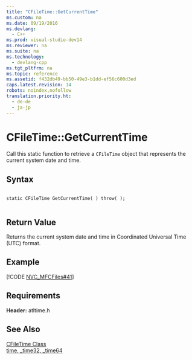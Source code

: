 ```yaml
---
title: "CFileTime::GetCurrentTime"
ms.custom: na
ms.date: 09/19/2016
ms.devlang: 
  - C++
ms.prod: visual-studio-dev14
ms.reviewer: na
ms.suite: na
ms.technology: 
  - devlang-cpp
ms.tgt_pltfrm: na
ms.topic: reference
ms.assetid: f432db49-bb50-49e3-b1dd-ef56c600d3ed
caps.latest.revision: 14
robots: noindex,nofollow
translation.priority.ht: 
  - de-de
  - ja-jp
---
```

# CFileTime::GetCurrentTime
Call this static function to retrieve a `CFileTime` object that represents the current system date and time.  
  
## Syntax  
  
```  
  
static CFileTime GetCurrentTime( ) throw( );  
  
```  
  
## Return Value  
 Returns the current system date and time in Coordinated Universal Time (UTC) format.  
  
## Example  
 [!CODE [NVC_MFCFiles#41](../CodeSnippet/VS_Snippets_Cpp/NVC_MFCFiles#41)]  
  
## Requirements  
 **Header:** atltime.h  
  
## See Also  
 [CFileTime Class](../vs140/CFileTime-Class.md)   
 [time, _time32, _time64](../vs140/time--_time32--_time64.md)